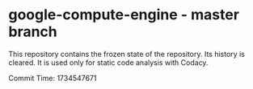 # google-compute-engine - master branch

This repository contains the frozen state of the repository.
Its history is cleared. It is used only for static code
analysis with Codacy.

Commit Time: 1734547671